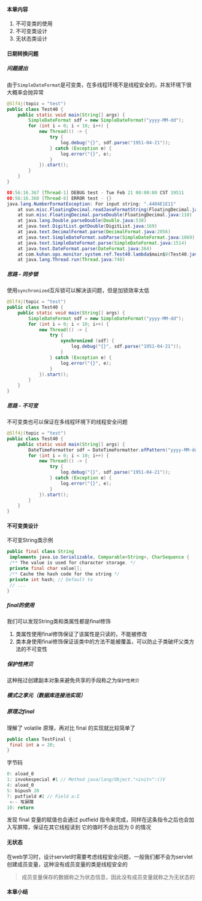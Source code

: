 #### 本章内容

1. 不可变类的使用
2. 不可变类设计
3. 无状态类设计

#### 日期转换问题

##### 问题提出

由于`SimpleDateFormat`是可变类，在多线程环境不是线程安全的，并发环境下很大概率会抛异常

```java
@Slf4j(topic = "test")
public class Test40 {
    public static void main(String[] args) {
        SimpleDateFormat sdf = new SimpleDateFormat("yyyy-MM-dd");
        for (int i = 0; i < 10; i++) {
            new Thread(() -> {
                try {
                    log.debug("{}", sdf.parse("1951-04-21"));
                } catch (Exception e) {
                    log.error("{}", e);
                }
            }).start();
        }
    }
}
```

```java
08:56:16.367 [Thread-1] DEBUG test - Tue Feb 21 00:00:00 CST 19511
08:56:16.368 [Thread-8] ERROR test - {}
java.lang.NumberFormatException: For input string: ".4404E1E11"
	at sun.misc.FloatingDecimal.readJavaFormatString(FloatingDecimal.java:2043)
	at sun.misc.FloatingDecimal.parseDouble(FloatingDecimal.java:110)
	at java.lang.Double.parseDouble(Double.java:538)
	at java.text.DigitList.getDouble(DigitList.java:169)
	at java.text.DecimalFormat.parse(DecimalFormat.java:2056)
	at java.text.SimpleDateFormat.subParse(SimpleDateFormat.java:1869)
	at java.text.SimpleDateFormat.parse(SimpleDateFormat.java:1514)
	at java.text.DateFormat.parse(DateFormat.java:364)
	at com.kuhan.ops.monitor.system.ref.Test40.lambda$main$0(Test40.java:19)
	at java.lang.Thread.run(Thread.java:748)
```

##### 思路 - 同步锁

使用`synchronized`互斥锁可以解决该问题，但是加锁效率太低

```java
@Slf4j(topic = "test")
public class Test40 {
    public static void main(String[] args) {
        SimpleDateFormat sdf = new SimpleDateFormat("yyyy-MM-dd");
        for (int i = 0; i < 10; i++) {
            new Thread(() -> {
                try {
                    synchronized (sdf) {
                        log.debug("{}", sdf.parse("1951-04-21"));
                    }
                } catch (Exception e) {
                    log.error("{}", e);
                }
            }).start();
        }
    }
}
```

##### 思路 - 不可变

不可变类也可以保证在多线程环境下的线程安全问题

```java
@Slf4j(topic = "test")
public class Test40 {
    public static void main(String[] args) {
        DateTimeFormatter sdf = DateTimeFormatter.ofPattern("yyyy-MM-dd");
        for (int i = 0; i < 10; i++) {
            new Thread(() -> {
                try {
                    log.debug("{}", sdf.parse("1951-04-21"));
                } catch (Exception e) {
                    log.error("{}", e);
                }
            }).start();
        }
    }
}
```

#### 不可变类设计

不可变String类示例

```java
public final class String
 implements java.io.Serializable, Comparable<String>, CharSequence {
 /** The value is used for character storage. */
 private final char value[];
 /** Cache the hash code for the string */
 private int hash; // Default to 
 // ...
}
```

##### final的使用

我们可以发现String类和类属性都是final修饰

1. 类属性使用final修饰保证了该属性是只读的，不能被修改
2. 类本身使用final修饰保证该类中的方法不能被覆盖，可以防止子类破坏父类方法的不可变性

##### 保护性拷贝

这种拖过创建副本对象来避免共享的手段称之为`保护性拷贝`

##### 模式之享元（数据库连接池实现）

##### 原理之final

理解了 volatile 原理，再对比 final 的实现就比较简单了

```java
public class TestFinal {
 final int a = 20;
}
```

字节码

```java
0: aload_0
1: invokespecial #1 // Method java/lang/Object."<init>":()V
4: aload_0
5: bipush 20
7: putfield #2 // Field a:I
 <-- 写屏障
10: return
```

发现 final 变量的赋值也会通过 putfield 指令来完成，同样在这条指令之后也会加入写屏障，保证在其它线程读到 它的值时不会出现为 0 的情况

#### 无状态

在web学习时，设计servlet时需要考虑线程安全问题，一般我们都不会为servlet创建成员变量，这种没有成员变量的类是线程安全的

> 成员变量保存的数据称之为状态信息，因此没有成员变量就称之为无状态的

#### 本章小结

